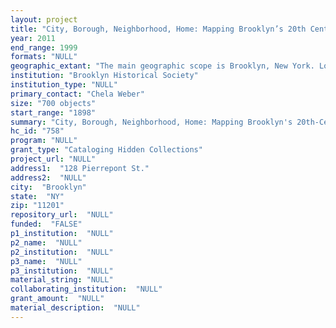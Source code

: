 ```yaml
--- 
layout: project 
title: "City, Borough, Neighborhood, Home: Mapping Brooklyn’s 20th Century Urban Identity"
year: 2011
end_range: 1999
formats: "NULL"
geographic_extant: "The main geographic scope is Brooklyn, New York. Long Island and New York City are also included, given the geographic areas' intertwined histories."
institution: "Brooklyn Historical Society"
institution_type: "NULL"
primary_contact: "Chela Weber"
size: "700 objects"
start_range: "1898"
summary: "City, Borough, Neighborhood, Home: Mapping Brooklyn's 20th-Century Urban Identity comprises maps covering the period from 1898, when the City of Brooklyn became a borough through consolidation with New York City, to 1999. By tracking the physical, ethnic and institutional transformation of Brooklyn over the course of the 20th century, maps reveal the complex ways in which the borough became a deeply intertwined part of NYC, while still forging an internationally recognized identity of its own. Brooklyn's history offers important lessons about changing notions of the city, urban redevelopment, public-private partnerships, immigration and community building. This significant collection will place Brooklyn at the center of debates about urban history in both a national and global context. Included are political, topographical, transit, utility and property maps richly illustrative of the changing landscape of 20th-century Brooklyn. The majority were created by local entities -- government, neighborhood associations, preservation organizations, businesses -- and are rare or unique to our library. Only 5% of an initial sampling of the collection had records in OCLC. These maps form an important complement to our archives from the same period, as well as a rich collection of 19th-century maps cataloged with support from a 2009 CLIR Hidden Collections grant. When cataloged, they will be invaluable resources for scholars of American urban, social, political and economic history."
hc_id: "758"
program: "NULL"
grant_type: "Cataloging Hidden Collections"
project_url: "NULL"
address1:  "128 Pierrepont St."
address2:  "NULL"
city:  "Brooklyn"
state:  "NY"
zip: "11201"
repository_url:  "NULL"
funded:  "FALSE"
p1_institution:  "NULL"
p2_name:  "NULL"
p2_institution:  "NULL"
p3_name:  "NULL"
p3_institution:  "NULL"
material_string: "NULL"
collaborating_institution:  "NULL"
grant_amount:  "NULL"
material_description:  "NULL"
---
```

